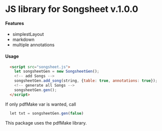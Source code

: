 
# JS library for Songsheet v.1.0.0

#### Features
- simplestLayout
- markdown
- multiple annotations

#### Usage

```html
  <script src="songsheet.js">
    let songsheetGen = new SongsheetGen();
    <!-- add Songs -->
    songsheetGen.add_song(string, {table: true, annotations: true});
    <!-- generate all Songs -->
    songsheetGen.gen();
  </script>
```

If only pdfMake var is wanted, call 
```javascript
  let txt = songsheetGen.gen(false)
```

This package uses the pdfMake library.
